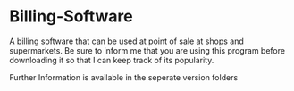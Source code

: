 # Billing-Software
A billing software that can be used at point of sale at shops and supermarkets.
Be sure to inform me that you are using this program before downloading it so that I can keep track of its popularity.


Further Information is available in the seperate version folders
